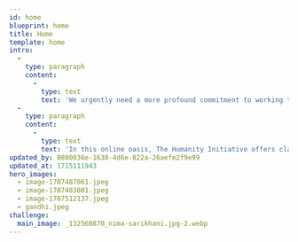 ```yaml
---
id: home
blueprint: home
title: Home
template: home
intro:
  -
    type: paragraph
    content:
      -
        type: text
        text: 'We urgently need a more profound commitment to working together, with respect and imagination, with kindness and love.'
  -
    type: paragraph
    content:
      -
        type: text
        text: 'In this online oasis, The Humanity Initiative offers clarity and insight on our most crucial challenges, providing compelling inspiration for each of us to join in fostering a resurgent new voice of humanity.'
updated_by: 0800036e-1638-4d6e-822a-26aefe2f9e99
updated_at: 1715111943
hero_images:
  - image-1707487061.jpeg
  - image-1707483801.jpeg
  - image-1707512137.jpeg
  - gandhi.jpeg
challenge:
  main_image: _132560870_nima-sarikhani.jpg-2.webp
---
```

